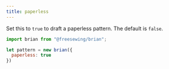 ```yaml
--- 
title: paperless
---
```


Set this to `true` to draft a paperless pattern. The default is `false`.

```js
import brian from "@freesewing/brian";

let pattern = new brian({
  paperless: true
})
```

